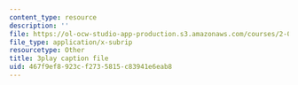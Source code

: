 ```yaml
---
content_type: resource
description: ''
file: https://ol-ocw-studio-app-production.s3.amazonaws.com/courses/2-003sc-engineering-dynamics-fall-2011/467f9ef8923cf2735815c83941e6eab8_QHTJK0v404U.srt
file_type: application/x-subrip
resourcetype: Other
title: 3play caption file
uid: 467f9ef8-923c-f273-5815-c83941e6eab8
---
```

